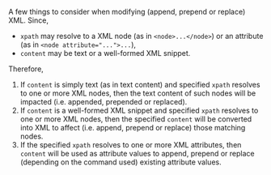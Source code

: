 
A few things to consider when modifying (append, prepend or replace) XML. Since,
- `xpath` may resolve to a XML node (as in `<node>...</node>`) or an attribute (as in `<node attribute="...">...`),
- `content` may be text or a well-formed XML snippet.

Therefore,
1. If `content` is simply text (as in text content) and specified `xpath` resolves to one or more XML nodes, then
   the text content of such nodes will be impacted (i.e. appended, prepended or replaced).
2. If `content` is a well-formed XML snippet and specified `xpath` resolves to one or more XML nodes, then the
   specified `content` will be converted into XML to affect (i.e. append, prepend or replace) those matching nodes.
3. If the specified `xpath` resolves to one or more XML attributes, then `content` will be used as attribute values 
   to append, prepend or replace (depending on the command used) existing attribute values.

